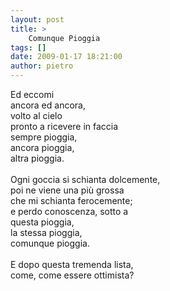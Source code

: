 ```yaml
---
layout: post
title: >
    Comunque Pioggia
tags: []
date: 2009-01-17 18:21:00
author: pietro
---
```

Ed eccomi<br/>ancora ed ancora,<br/>volto al cielo<br/>pronto a ricevere in faccia<br/>sempre pioggia,<br/>ancora pioggia,<br/>altra pioggia.<br/><br/>Ogni goccia si schianta dolcemente,<br/>poi ne viene una più grossa<br/>che mi schianta ferocemente;<br/>e perdo conoscenza, sotto a<br/>questa pioggia,<br/>la stessa pioggia,<br/>comunque pioggia.<br/><br/>E dopo questa tremenda lista,<br/>come, come essere ottimista?

